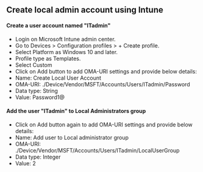 ## Create local admin account using Intune

#### Create a user account named "ITadmin"
* Login on Microsoft Intune admin center.
* Go to Devices > Configuration profiles > + Create profile.
* Select Platform as Windows 10 and later.
* Profile type as Templates.
* Select Custom
* Click on Add button to add OMA-URI settings and provide below details:
* Name: Create Local User Account
* OMA-URI: ./Device/Vendor/MSFT/Accounts/Users/ITadmin/Password
* Data type: String
* Value: Password1@

#### Add the user "ITadmin" to Local Administrators group
* Click on Add button again to add OMA-URI settings and provide below details:
* Name: Add user to Local administrator group
* OMA-URI: ./Device/Vendor/MSFT/Accounts/Users/ITadmin/LocalUserGroup
* Data type: Integer
* Value: 2



